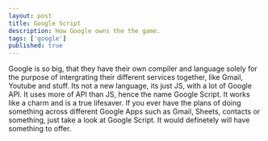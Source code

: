 ```yaml
---
layout: post
title: Google Script 
description: How Google owns the the game.
tags: ['google']
published: true
---
```


Google is so big, that they have their own compiler and language solely for the purpose of intergrating their different services together, like Gmail, Youtube and stuff. Its not a new language, its just JS, with a lot of Google API. It uses more of API than JS, hence the name Google Script. It works like a charm and is a true lifesaver. If you ever have the plans of doing something across different Google Apps such as Gmail, Sheets, contacts or something, just take a look at Google Script. It would definetely will have something to offer.